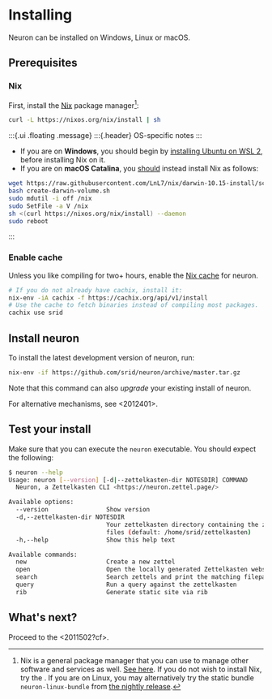 # Installing

Neuron can be installed on Windows, Linux or macOS.

## Prerequisites

### Nix

First, install the [Nix](https://nixos.org/nix/) package manager[^nix]:

``` bash
curl -L https://nixos.org/nix/install | sh
```

:::{.ui .floating .message}
:::{.header}
OS-specific notes
:::
* If you are on **Windows**, you should begin by [installing Ubuntu on
WSL 2](https://docs.microsoft.com/en-us/windows/wsl/install-win10), before installing Nix on it.
* If you are on **macOS Catalina**, you [should](https://github.com/NixOS/nix/issues/2925) instead install Nix as follows: 
```bash
wget https://raw.githubusercontent.com/LnL7/nix/darwin-10.15-install/scripts/create-darwin-volume.sh
bash create-darwin-volume.sh
sudo mdutil -i off /nix
sudo SetFile -a V /nix
sh <(curl https://nixos.org/nix/install) --daemon
sudo reboot
```
:::
 
### Enable cache

Unless you like compiling for two+ hours, enable the [Nix
cache](https://srid.cachix.org/) for neuron.

``` bash
# If you do not already have cachix, install it:
nix-env -iA cachix -f https://cachix.org/api/v1/install
# Use the cache to fetch binaries instead of compiling most packages.
cachix use srid
```

## Install neuron

To install the latest development version of neuron, run:

```bash
nix-env -if https://github.com/srid/neuron/archive/master.tar.gz
```

Note that this command can also *upgrade* your existing install of neuron.

For alternative mechanisms, see <2012401>.

## Test your install

Make sure that you can execute the `neuron` executable. You should expect the following:

```bash
$ neuron --help
Usage: neuron [--version] [-d|--zettelkasten-dir NOTESDIR] COMMAND
  Neuron, a Zettelkasten CLI <https://neuron.zettel.page/>

Available options:
  --version                Show version
  -d,--zettelkasten-dir NOTESDIR
                           Your zettelkasten directory containing the zettel
                           files (default: /home/srid/zettelkasten)
  -h,--help                Show this help text

Available commands:
  new                      Create a new zettel
  open                     Open the locally generated Zettelkasten website
  search                   Search zettels and print the matching filepath
  query                    Run a query against the zettelkasten
  rib                      Generate static site via rib
```

## What's next?

Proceed to the <2011502?cf>.

[^nix]: Nix is a general package manager that you can use to manage other software and services as well. [See here](https://github.com/srid/neuron/issues/193#issuecomment-629557917). If you do not wish to install Nix, try the <c6176636>. If you are on Linux, you may alternatively try the static bundle `neuron-linux-bundle` from [the nightly release](https://github.com/srid/neuron/releases/tag/nightly).
